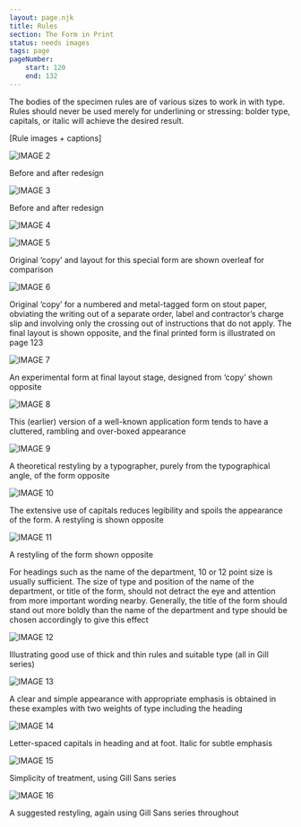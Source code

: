 ```yaml
---
layout: page.njk
title: Rules
section: The Form in Print
status: needs images
tags: page
pageNumber:
    start: 120
    end: 132
---
```


The bodies of the specimen rules are of various sizes to work in with type. Rules
should never be used merely for underlining or stressing: bolder type, capitals, or
italic will achieve the desired result.

[Rule images + captions]

![IMAGE 2](https://www.fillmurray.com/g/500/502)

Before and after redesign

![IMAGE 3](https://www.fillmurray.com/g/500/503)

Before and after redesign

![IMAGE 4](https://www.fillmurray.com/g/500/504)

![IMAGE 5](https://www.fillmurray.com/g/500/505)

Original ‘copy’ and layout for this special form are shown overleaf for comparison

![IMAGE 6](https://www.fillmurray.com/g/500/506)

Original ‘copy’ for a numbered and metal-tagged form on stout paper, obviating the
writing out of a separate order, label and contractor’s charge slip and involving only the
crossing out of instructions that do not apply. The final layout is shown opposite, and the
final printed form is illustrated on page 123

![IMAGE 7](https://www.fillmurray.com/g/500/507)

An experimental form at final layout stage, designed from ‘copy’ shown opposite

![IMAGE 8](https://www.fillmurray.com/g/500/508)

This (earlier) version of a well-known application form tends to have a cluttered, rambling
and over-boxed appearance

![IMAGE 9](https://www.fillmurray.com/g/500/509)

A theoretical restyling by a typographer, purely from the typographical angle, of the form
opposite

![IMAGE 10](https://www.fillmurray.com/g/500/510)

The extensive use of capitals reduces legibility and spoils the appearance of the form.
A restyling is shown opposite

![IMAGE 11](https://www.fillmurray.com/g/500/511)


A restyling of the form shown opposite

For headings such as the name of the department, 10 or 12 point size is usually sufficient.
The size of type and position of the name of the department, or title of the form, should
not detract the eye and attention from more important wording nearby. Generally, the
title of the form should stand out more boldly than the name of the department and type
should be chosen accordingly to give this effect

![IMAGE 12](https://www.fillmurray.com/g/500/512)


Illustrating good
use of thick and
thin rules and
suitable type
(all in Gill series)

![IMAGE 13](https://www.fillmurray.com/g/500/513)

A clear and simple appearance with appropriate emphasis is obtained in these examples
with two weights of type including the heading

![IMAGE 14](https://www.fillmurray.com/g/500/514)

Letter-spaced capitals in heading and at foot. Italic for subtle emphasis

![IMAGE 15](https://www.fillmurray.com/g/500/515)

Simplicity of treatment,
using Gill Sans series

![IMAGE 16](https://www.fillmurray.com/g/500/516)

A suggested restyling, again using
Gill Sans series throughout
